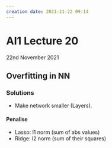 ```yaml
---
creation date: 2021-11-22 09:14
---
```

#  AI1 Lecture 20
22nd November 2021

## Overfitting in NN
### Solutions
- Make network smaller (Layers).
#### Penalise
- Lasso: l1 norm (sum of abs values)
- Ridge: l2 norm (sum of their squares)